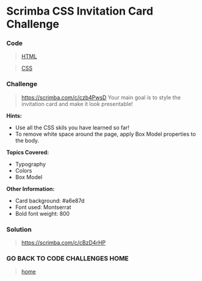 # Scrimba CSS Invitation Card Challenge

### Code
> [HTML](./index.html)

> [CSS](./index.css)

### Challenge
> https://scrimba.com/c/czb4PwsD
Your main goal is to style the invitation card and make it look presentable!

**Hints:**
 - Use all the CSS skils you have learned so far!
 - To remove white space around the page, apply Box Model properties to the body.

**Topics Covered:**
 - Typography
 - Colors
 - Box Model

**Other Information:**
 - Card background: #a6e87d
 - Font used: Montserrat
 - Bold font weight: 800

### Solution
> https://scrimba.com/c/cBzD4rHP

### GO BACK TO CODE CHALLENGES HOME
> [home](../../readme.md)